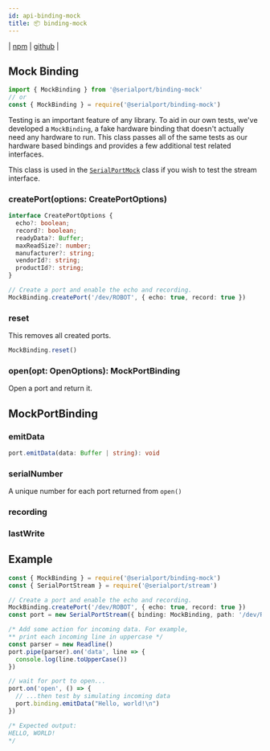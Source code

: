 ```yaml
---
id: api-binding-mock
title: 📦 binding-mock
---
```

| [npm](https://www.npmjs.com/package/@serialport/binding-mock) | [github](https://github.com/serialport/binding-mock) |

## Mock Binding

```ts
import { MockBinding } from '@serialport/binding-mock'
// or
const { MockBinding } = require('@serialport/binding-mock')
```

Testing is an important feature of any library. To aid in our own tests, we've developed a `MockBinding`, a fake hardware binding that doesn't actually need any hardware to run. This class passes all of the same tests as our hardware based bindings and provides a few additional test related interfaces.

This class is used in the [`SerialPortMock`](api-serialport.md) class if you wish to test the stream interface.

### createPort(options: CreatePortOptions)

```ts
interface CreatePortOptions {
  echo?: boolean;
  record?: boolean;
  readyData?: Buffer;
  maxReadSize?: number;
  manufacturer?: string;
  vendorId?: string;
  productId?: string;
}

// Create a port and enable the echo and recording.
MockBinding.createPort('/dev/ROBOT', { echo: true, record: true })
```

### reset

This removes all created ports.

```ts
MockBinding.reset()
```

### open(opt: OpenOptions): MockPortBinding

Open a port and return it.

## MockPortBinding

### emitData

```ts
port.emitData(data: Buffer | string): void
```

### serialNumber

A unique number for each port returned from `open()`

### recording

### lastWrite

## Example

```ts
const { MockBinding } = require('@serialport/binding-mock')
const { SerialPortStream } = require('@serialport/stream')

// Create a port and enable the echo and recording.
MockBinding.createPort('/dev/ROBOT', { echo: true, record: true })
const port = new SerialPortStream({ binding: MockBinding, path: '/dev/ROBOT', baudRate: 14400 })

/* Add some action for incoming data. For example,
** print each incoming line in uppercase */
const parser = new Readline()
port.pipe(parser).on('data', line => {
  console.log(line.toUpperCase())
})

// wait for port to open...
port.on('open', () => {
  // ...then test by simulating incoming data
  port.binding.emitData("Hello, world!\n")
})

/* Expected output:
HELLO, WORLD!
*/
```
